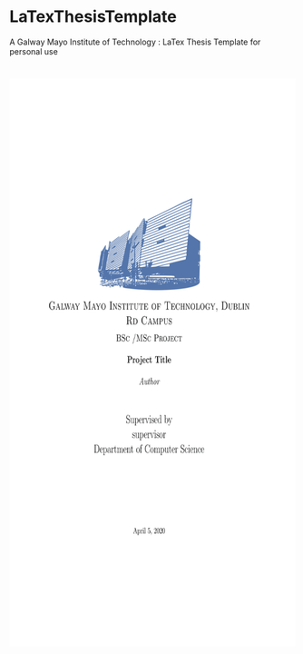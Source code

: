 # LaTexThesisTemplate
A  Galway Mayo Institute of Technology : LaTex Thesis Template for personal use



<p align="center"> 
<h1 align="center"> </h1>
  
  <a href="https://github.com/github_username/repo">
    <img src="/CoverPhoto1-1.png" alt="" width="1000" height="1000">
  </a>
  
